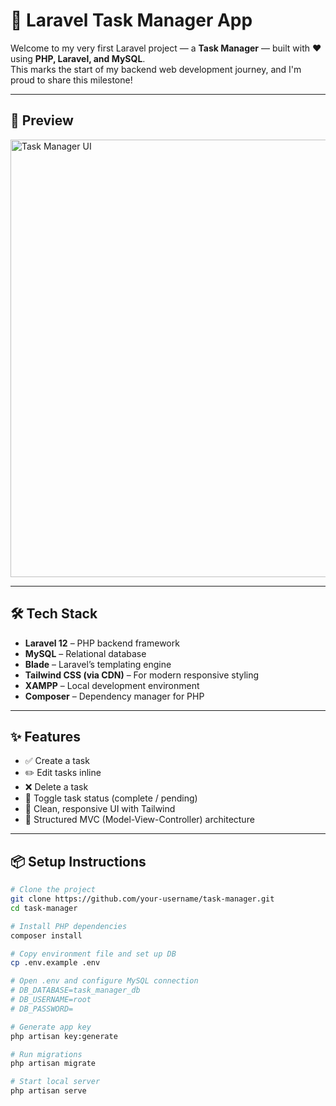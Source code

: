 # 🚀 Laravel Task Manager App

Welcome to my very first Laravel project — a **Task Manager** — built with ❤️ using **PHP, Laravel, and MySQL**.  
This marks the start of my backend web development journey, and I'm proud to share this milestone!

---

## 📸 Preview

<img src="https://i.imgur.com/2D1Z6eV.png" alt="Task Manager UI" width="700"/>

---

## 🛠️ Tech Stack

- **Laravel 12** – PHP backend framework  
- **MySQL** – Relational database  
- **Blade** – Laravel’s templating engine  
- **Tailwind CSS (via CDN)** – For modern responsive styling  
- **XAMPP** – Local development environment  
- **Composer** – Dependency manager for PHP  

---

## ✨ Features

- ✅ Create a task  
- ✏️ Edit tasks inline  
- ❌ Delete a task  
- 🔁 Toggle task status (complete / pending)  
- 💅 Clean, responsive UI with Tailwind  
- 🧠 Structured MVC (Model-View-Controller) architecture  

---

## 📦 Setup Instructions

```bash
# Clone the project
git clone https://github.com/your-username/task-manager.git
cd task-manager

# Install PHP dependencies
composer install

# Copy environment file and set up DB
cp .env.example .env

# Open .env and configure MySQL connection
# DB_DATABASE=task_manager_db
# DB_USERNAME=root
# DB_PASSWORD=

# Generate app key
php artisan key:generate

# Run migrations
php artisan migrate

# Start local server
php artisan serve
